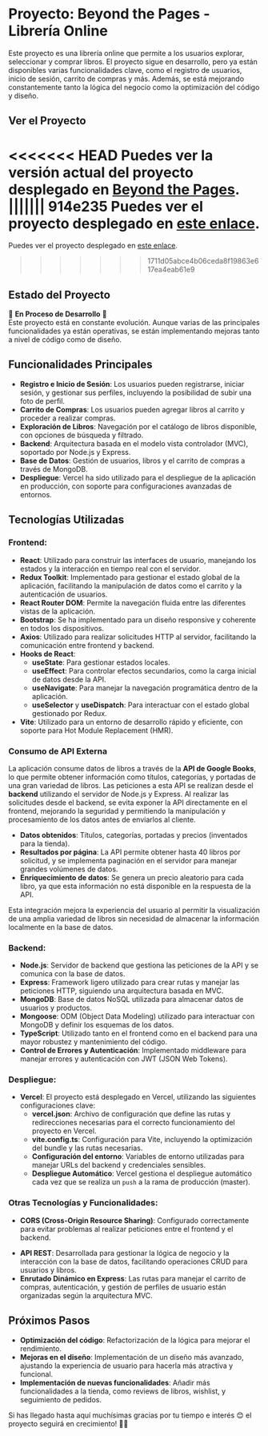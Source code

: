 
# Proyecto: Beyond the Pages - Librería Online

Este proyecto es una librería online que permite a los usuarios explorar, seleccionar y comprar libros. El proyecto sigue en desarrollo, pero ya están disponibles varias funcionalidades clave, como el registro de usuarios, inicio de sesión, carrito de compras y más. Además, se está mejorando constantemente tanto la lógica del negocio como la optimización del código y diseño.

## Ver el Proyecto

<<<<<<< HEAD
Puedes ver la versión actual del proyecto desplegado en [Beyond the Pages](https://beyond-the-pages-kporvhnyh-davids-projects-5a52dd2e.vercel.app/).
||||||| 914e235
Puedes ver el proyecto desplegado en [este enlace](https://beyound-the-pages.vercel.app/).
=======
Puedes ver el proyecto desplegado en [este enlace](https://beyond-the-pages-kporvhnyh-davids-projects-5a52dd2e.vercel.app/). 
>>>>>>> 1711d05abce4b06ceda8f19863e617ea4eab61e9

## Estado del Proyecto

🚧 **En Proceso de Desarrollo** 🚧  
Este proyecto está en constante evolución. Aunque varias de las principales funcionalidades ya están operativas, se están implementando mejoras tanto a nivel de código como de diseño.

## Funcionalidades Principales

- **Registro e Inicio de Sesión**: Los usuarios pueden registrarse, iniciar sesión, y gestionar sus perfiles, incluyendo la posibilidad de subir una foto de perfil.
- **Carrito de Compras**: Los usuarios pueden agregar libros al carrito y proceder a realizar compras.
- **Exploración de Libros**: Navegación por el catálogo de libros disponible, con opciones de búsqueda y filtrado.
- **Backend**: Arquitectura basada en el modelo vista controlador (MVC), soportado por Node.js y Express.
- **Base de Datos**: Gestión de usuarios, libros y el carrito de compras a través de MongoDB.
- **Despliegue**: Vercel ha sido utilizado para el despliegue de la aplicación en producción, con soporte para configuraciones avanzadas de entornos.

## Tecnologías Utilizadas

### **Frontend:**
- **React**: Utilizado para construir las interfaces de usuario, manejando los estados y la interacción en tiempo real con el servidor.
- **Redux Toolkit**: Implementado para gestionar el estado global de la aplicación, facilitando la manipulación de datos como el carrito y la autenticación de usuarios.
- **React Router DOM**: Permite la navegación fluida entre las diferentes vistas de la aplicación.
- **Bootstrap**: Se ha implementado para un diseño responsive y coherente en todos los dispositivos.
- **Axios**: Utilizado para realizar solicitudes HTTP al servidor, facilitando la comunicación entre frontend y backend.
- **Hooks de React**: 
  - **useState**: Para gestionar estados locales.
  - **useEffect**: Para controlar efectos secundarios, como la carga inicial de datos desde la API.
  - **useNavigate**: Para manejar la navegación programática dentro de la aplicación.
  - **useSelector** y **useDispatch**: Para interactuar con el estado global gestionado por Redux.
- **Vite**: Utilizado para un entorno de desarrollo rápido y eficiente, con soporte para Hot Module Replacement (HMR).

### Consumo de API Externa

La aplicación consume datos de libros a través de la **API de Google Books**, lo que permite obtener información como títulos, categorías, y portadas de una gran variedad de libros. Las peticiones a esta API se realizan desde el **backend** utilizando el servidor de Node.js y Express. Al realizar las solicitudes desde el backend, se evita exponer la API directamente en el frontend, mejorando la seguridad y permitiendo la manipulación y procesamiento de los datos antes de enviarlos al cliente.

- **Datos obtenidos**: Títulos, categorías, portadas y precios (inventados para la tienda).
- **Resultados por página**: La API permite obtener hasta 40 libros por solicitud, y se implementa paginación en el servidor para manejar grandes volúmenes de datos.
- **Enriquecimiento de datos**: Se genera un precio aleatorio para cada libro, ya que esta información no está disponible en la respuesta de la API.

Esta integración mejora la experiencia del usuario al permitir la visualización de una amplia variedad de libros sin necesidad de almacenar la información localmente en la base de datos.


### **Backend:**
- **Node.js**: Servidor de backend que gestiona las peticiones de la API y se comunica con la base de datos.
- **Express**: Framework ligero utilizado para crear rutas y manejar las peticiones HTTP, siguiendo una arquitectura basada en MVC.
- **MongoDB**: Base de datos NoSQL utilizada para almacenar datos de usuarios y productos.
- **Mongoose**: ODM (Object Data Modeling) utilizado para interactuar con MongoDB y definir los esquemas de los datos.
- **TypeScript**: Utilizado tanto en el frontend como en el backend para una mayor robustez y mantenimiento del código.
- **Control de Errores y Autenticación**: Implementado middleware para manejar errores y autenticación con JWT (JSON Web Tokens).

### **Despliegue:**
- **Vercel**: El proyecto está desplegado en Vercel, utilizando las siguientes configuraciones clave:
  - **vercel.json**: Archivo de configuración que define las rutas y redirecciones necesarias para el correcto funcionamiento del proyecto en Vercel.
  - **vite.config.ts**: Configuración para Vite, incluyendo la optimización del bundle y las rutas necesarias.
  - **Configuración del entorno**: Variables de entorno utilizadas para manejar URLs del backend y credenciales sensibles.
  - **Despliegue Automático**: Vercel gestiona el despliegue automático cada vez que se realiza un `push` a la rama de producción (master).

### **Otras Tecnologías y Funcionalidades:**
- **CORS (Cross-Origin Resource Sharing)**: Configurado correctamente para evitar problemas al realizar peticiones entre el frontend y el backend.
<!-- - **JWT (JSON Web Tokens)**: Implementado para la autenticación segura de usuarios en el backend. -->
- **API REST**: Desarrollada para gestionar la lógica de negocio y la interacción con la base de datos, facilitando operaciones CRUD para usuarios y libros.
- **Enrutado Dinámico en Express**: Las rutas para manejar el carrito de compras, autenticación, y gestión de perfiles de usuario están organizadas según la arquitectura MVC.
  

## Próximos Pasos

- **Optimización del código**: Refactorización de la lógica para mejorar el rendimiento.
- **Mejoras en el diseño**: Implementación de un diseño más avanzado, ajustando la experiencia de usuario para hacerla más atractiva y funcional.
- **Implementación de nuevas funcionalidades**: Añadir más funcionalidades a la tienda, como reviews de libros, wishlist, y seguimiento de pedidos.


Si has llegado hasta aquí muchísimas gracias por tu tiempo e interés 😊 el proyecto seguirá en crecimiento! 🚀✨